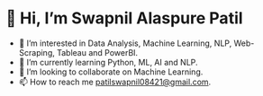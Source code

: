 # 👋 Hi, I’m Swapnil Alaspure Patil
- 👀 I’m interested in Data Analysis, Machine Learning, NLP, Web-Scraping, Tableau and PowerBI.
- 🌱 I’m currently learning Python, ML, AI and NLP.
- 💞️ I’m looking to collaborate on Machine Learning.
- 📫 How to reach me patilswapnil08421@gmail.com.

<!---
swapnilalaspure1/swapnilalaspure1 is a ✨ special ✨ repository because its `README.md` (this file) appears on your GitHub profile.
You can click the Preview link to take a look at your changes.
--->
